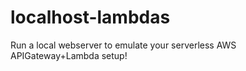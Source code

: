 # localhost-lambdas
    
Run a local webserver to emulate your serverless AWS APIGateway+Lambda setup!
    